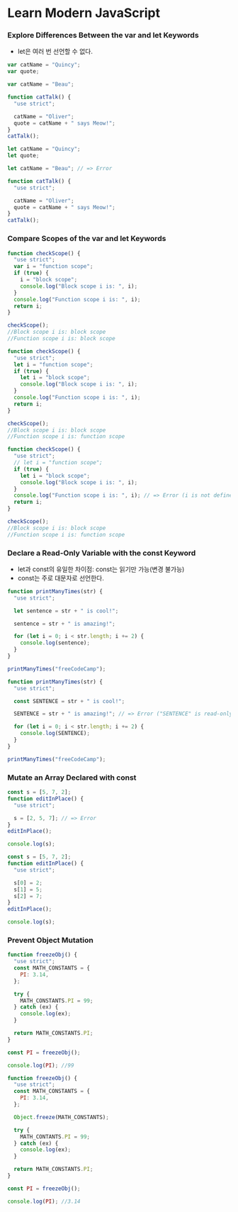 # Learn Modern JavaScript

### Explore Differences Between the var and let Keywords

- let은 여러 번 선언할 수 없다.

```js
var catName = "Quincy";
var quote;

var catName = "Beau";

function catTalk() {
  "use strict";

  catName = "Oliver";
  quote = catName + " says Meow!";
}
catTalk();
```

```js
let catName = "Quincy";
let quote;

let catName = "Beau"; // => Error

function catTalk() {
  "use strict";

  catName = "Oliver";
  quote = catName + " says Meow!";
}
catTalk();
```

### Compare Scopes of the var and let Keywords

```js
function checkScope() {
  "use strict";
  var i = "function scope";
  if (true) {
    i = "block scope";
    console.log("Block scope i is: ", i);
  }
  console.log("Function scope i is: ", i);
  return i;
}

checkScope();
//Block scope i is: block scope
//Function scope i is: block scope
```

```js
function checkScope() {
  "use strict";
  let i = "function scope";
  if (true) {
    let i = "block scope";
    console.log("Block scope i is: ", i);
  }
  console.log("Function scope i is: ", i);
  return i;
}

checkScope();
//Block scope i is: block scope
//Function scope i is: function scope
```

```js
function checkScope() {
  "use strict";
  // let i = "function scope";
  if (true) {
    let i = "block scope";
    console.log("Block scope i is: ", i);
  }
  console.log("Function scope i is: ", i); // => Error (i is not defined)
  return i;
}

checkScope();
//Block scope i is: block scope
//Function scope i is: function scope
```

### Declare a Read-Only Variable with the const Keyword

- let과 const의 유일한 차이점: const는 읽기만 가능(변경 불가능)
- const는 주로 대문자로 선언한다.

```js
function printManyTimes(str) {
  "use strict";

  let sentence = str + " is cool!";

  sentence = str + " is amazing!";

  for (let i = 0; i < str.length; i += 2) {
    console.log(sentence);
  }
}

printManyTimes("freeCodeCamp");
```

```js
function printManyTimes(str) {
  "use strict";

  const SENTENCE = str + " is cool!";

  SENTENCE = str + " is amazing!"; // => Error ("SENTENCE" is read-only)

  for (let i = 0; i < str.length; i += 2) {
    console.log(SENTENCE);
  }
}

printManyTimes("freeCodeCamp");
```

### Mutate an Array Declared with const

```js
const s = [5, 7, 2];
function editInPlace() {
  "use strict";

  s = [2, 5, 7]; // => Error
}
editInPlace();

console.log(s);
```

```js
const s = [5, 7, 2];
function editInPlace() {
  "use strict";

  s[0] = 2;
  s[1] = 5;
  s[2] = 7;
}
editInPlace();

console.log(s);
```

### Prevent Object Mutation

```js
function freezeObj() {
  "use strict";
  const MATH_CONSTANTS = {
    PI: 3.14,
  };

  try {
    MATH_CONSTANTS.PI = 99;
  } catch (ex) {
    console.log(ex);
  }

  return MATH_CONSTANTS.PI;
}

const PI = freezeObj();

console.log(PI); //99
```

```js
function freezeObj() {
  "use strict";
  const MATH_CONSTANTS = {
    PI: 3.14,
  };

  Object.freeze(MATH_CONSTANTS);

  try {
    MATH_CONTANTS.PI = 99;
  } catch (ex) {
    console.log(ex);
  }

  return MATH_CONSTANTS.PI;
}

const PI = freezeObj();

console.log(PI); //3.14
```

